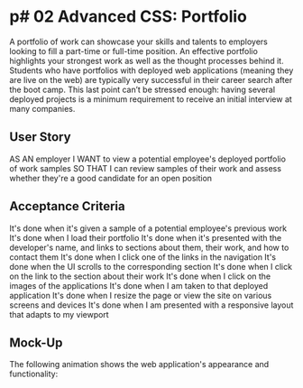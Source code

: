 # p# 02 Advanced CSS: Portfolio

A portfolio of work can showcase your skills and talents to employers looking to fill a part-time or full-time position.
An effective portfolio highlights your strongest work as well as the thought processes behind it. Students who have portfolios with deployed web applications (meaning they are live on the web) are typically very successful in their career search after the boot camp. This last point can’t be stressed enough: having several deployed projects is a minimum requirement to receive an initial interview at many companies.

## User Story
AS AN employer
I WANT to view a potential employee's deployed portfolio of work samples
SO THAT I can review samples of their work and assess whether they're a good candidate for an open position

## Acceptance Criteria
It's done when it's given a sample of a potential employee's previous work
It's done when I load their portfolio
It's done when it's presented with the developer's name, and links to sections about them, their work, and how to contact them
It's done when I click one of the links in the navigation
It's done when the UI scrolls to the corresponding section
It's done when I click on the link to the section about their work
It's done when I click on the images of the applications
It's done when I am taken to that deployed application
It's done when I resize the page or view the site on various screens and devices
It's done when I am presented with a responsive layout that adapts to my viewport

## Mock-Up

The following animation shows the web application's appearance and functionality:
